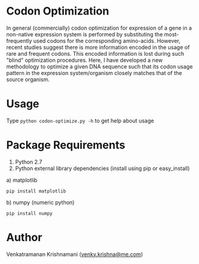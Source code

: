 Codon Optimization
==================

In general (commercially) codon optimization for expression of a gene in a non-native expression system is performed by substituting the most-frequently used codons for the corresponding amino-acids. However, recent studies suggest there is more information encoded in the usage of rare and frequent codons. This encoded information is lost during such "blind" optimization procedures. Here, I have developed a new methodology to optimize a given DNA sequence such that its codon usage pattern in the expression system/organism closely matches that of the source organism.

Usage
=====
Type
`python codon-optimize.py -h` 
to get help about usage

Package Requirements
====================
1. Python 2.7
2. Python external library dependencies (install using pip or easy_install)
 
 a) matplotlib
 ```Shell
 pip install matplotlib
 ```
 b) numpy (numeric python)
  ```Shell
  pip install numpy
  ```
Author
======
Venkatramanan Krishnamani (venky.krishna@me.com)
